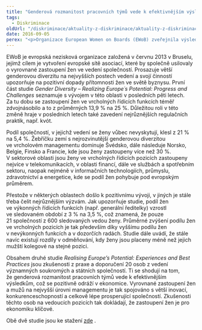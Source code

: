 ```yaml
---
title: "Genderová rozmanitost pracovních týmů vede k efektivnějším výsledkům"
tags:
  - Diskriminace
oldUrl: "/diskriminace/aktuality-z-diskriminace/aktuality-z-diskriminace-2016/genderova-rozmanitost-pracovnich-tymu-vede-k-efektivnejsim-vysledkum/"
date: 2016-09-05
perex: "<p>Organizace European Women on Boards (EWoB) zveřejnila výsledky rozsáhlé studie týkající se zastoupení žen ve výkonných a dozorčích radách v 600 největších evropských obchodních společnostech. </p>"
---
```


<!-- imported from the old website -->

<p class="align-blok">EWoB je evropská nezisková organizace založená v červnu 2013 v Bruselu, jejímž cílem je vytvoření evropské sítě asociací, které by společně usilovaly o vyrovnané zastoupení žen ve vedení společností. Prosazuje větší genderovou diverzitu na nejvyšších postech vedení a svojí činností upozorňuje na pozitivní dopady přítomnosti žen ve světě byznysu. První část studie <i>Gender Diversity &ndash; Realizing Europe´s Potential: Progress and Challenges</i> seznamuje s vývojem v této oblasti v posledních pěti letech. Za tu dobu se zastoupení žen ve vrcholných řídicích funkcích téměř zdvojnásobilo a to z průměrných 13,9 % na 25 %. Důležitou roli v této změně hraje v posledních letech také zavedení nejrůznějších regulačních praktik, např. kvót. </p><p class="align-blok">Podíl společností, v jejichž vedení se ženy vůbec nevyskytují, klesl z 21 % na 5,4 %. Žebříčku zemí s nejrozvinutější genderovou diverzitou ve vrcholovém managementu dominuje Švédsko, dále následuje Norsko, Belgie, Finsko a Francie, kde jsou ženy zastoupeny více než 30 %. V sektorové oblasti jsou ženy ve vrcholných řídicích pozicích zastoupeny nejvíce v telekomunikacích, v oblasti financí, dále ve službách a spotřebním sektoru, naopak nejméně v informačních technologiích, průmyslu, zdravotnictví a energetice, kde se podíl žen pohybuje pod evropským průměrem.</p><p class="align-blok">Přestože v některých oblastech došlo k pozitivnímu vývoji, v jiných je stále třeba čelit nejrůznějším výzvám. Jak upozorňuje studie, podíl žen ve výkonných řídicích funkcích (např. generální ředitelky) vzrostl ve sledovaném období z 3 % na 3,5 %, což znamená, že pouze 21 společností z 600 sledovaných vedou ženy. Průměrné zvýšení podílu žen ve vrcholných pozicích je tak především díky vyššímu podílu žen v nevýkonných funkcích a v dozorčích radách. Studie dále uvádí, že stále navíc existují rozdíly v odměňování, kdy ženy jsou placeny méně než jejich mužští kolegové na stejné pozici.</p><p class="align-blok">Obsahem druhé studie <i>Realising Europe’s Potential: Experiences and Best Practices</i> jsou zkušenosti z praxe a doporučení 20 osob z vedení významných soukromých a státních společností. Ti se shodují na tom, že genderová rozmanitost pracovních týmů vede k efektivnějším výsledkům, což se pozitivně odráží v ekonomice. Vyrovnané zastoupení žen a mužů na nejvyšší úrovni managementu je tak spojováno s větší inovací, konkurenceschopností a celkově lépe prosperující společností. Zkušenosti těchto osob na vedoucích pozicích tak dokládají, že zastoupení žen je pro ekonomiku klíčové.</p><p>Obě dvě studie jsou ke stažení <a title="Otevření do nového okna" href="http://www.equineteurope.org/Gender-Diversity-on-European-Boards-Progresses-Challenges-Best-Practices" target="_blank">zde</a> <img alt="" src="https://www.ochrance.cz/typo3/ext/od_linkdesc/icons/external.gif" class="od_linkdesc_icon_external" />.</p>

